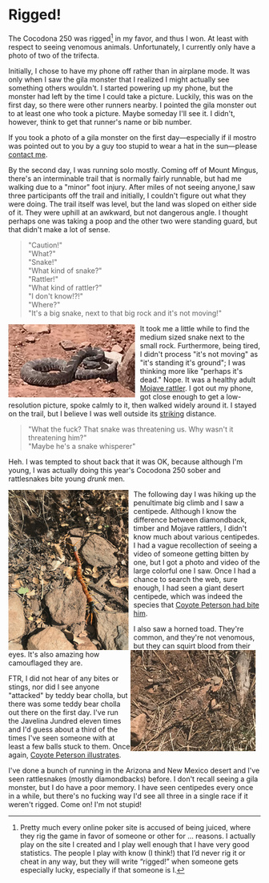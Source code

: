 # Rigged!

The Cocodona 250 was rigged[^1] in my favor, and thus I won. At least with
respect to seeing venomous animals. Unfortunately, I currently only
have a photo of two of the trifecta.

Initially, I chose to have my phone off rather than in airplane
mode. It was only when I saw the gila monster that I realized I might
actually see something others wouldn't. I started powering up my
phone, but the monster had left by the time I could take a
picture. Luckily, this was on the first day, so there were other
runners nearby. I pointed the gila monster out to at least one who
took a picture. Maybe someday I'll see it. I didn't, however, think to
get that runner's name or bib number. 

If you took a photo of a gila monster on the first
day&mdash;especially if il mostro was pointed out to you by a guy too
stupid to wear a hat in the sun&mdash;please [contact
me](mailto:clifford.t.matthews@gmail.com).

By the second day, I was running solo mostly. Coming off of Mount
Mingus, there's an interminable trail that is normally fairly
runnable, but had me walking due to a "minor" foot injury. After miles
of not seeing anyone,I saw three participants off the trail and
initially, I couldn't figure out what they were doing. The trail
itself was level, but the land was sloped on either side of it. They
were uphill at an awkward, but not dangerous angle. I thought perhaps
one was taking a poop and the other two were standing guard, but that
didn't make a lot of sense.

> "Caution!"<br/>
"What?"<br/>
"Snake!"<br/>
"What kind of snake?"<br/>
"Rattler!"<br/>
"What kind of rattler?"<br/>
"I don't know!?!"<br/>
"Where?"<br/>
"It's a big snake, next to that big rock and it's not moving!"

<img src="creepy-crawly/mojave-rattler.jpg"
     title="Not threatening me"
     alt="Mojave Rattler, coiled, but not rattling"
     style="float: left; margin-right: 10px;" />

It took me a little while to find the medium sized snake next to the
small rock. Furthermore, being tired, I didn't process "it's not
moving" as "it's standing it's ground"; I was thinking more like
"perhaps it's dead." Nope. It was a healthy adult [Mojave
rattler](https://www.youtube.com/watch?v=feqD7ikbyOY&t=86s). I got out
my phone, got close enough to get a low-resolution picture, spoke
calmly to it, then walked widely around it. I stayed on the trail, but
I believe I was well outside its
[striking](https://youtu.be/yUk5y35MukU?t=67) distance.

> "What the fuck? That snake was threatening us. Why wasn't it threatening him?"<br/>
"Maybe he's a snake whisperer"

Heh. I was tempted to shout back that it was OK, because although I'm
young, I was actually doing this year's Cocodona 250 sober and
rattlesnakes bite young _drunk_ men.

<img src="creepy-crawly/giant-desert-centipede.jpg"
     title="Also not threatening me"
     alt="Giant Desert Centipede minding its own business"
     style="float: left; margin-right: 10px;" 
     height="320"
     width="240"
     />

The following day I was hiking up the penultimate big climb and I saw
a centipede. Although I know the difference between diamondback,
timber and Mojave rattlers, I didn't know much about various
centipedes. I had a vague recollection of seeing a video of someone
getting bitten by one, but I got a photo and video of the large
colorful one I saw. Once I had a chance to search the web, sure enough,
I had seen a giant desert centipede,
which was indeed the species that [Coyote Peterson had bite
him](https://www.youtube.com/watch?v=-6vzjjIrRK8&t=829s).

<img src="creepy-crawly/horned-toad.jpg"
     title="Not even venomous"
     alt="Horned Toad"
     style="float: right; margin-right: 10px;" 
     height="202"
     width="250"
     />

I also saw a horned toad. They're common, and they're not venomous,
but they can squirt blood from their eyes. It's also amazing how
camouflaged they are.

FTR, I did not hear of any bites or stings, nor did I see anyone
"attacked" by teddy bear cholla, but there was some teddy bear cholla
out there on the first day. I've run the Javelina Jundred eleven times
and I'd guess about a third of the times I've seen someone with at
least a few balls stuck to them. Once again, [Coyote Peterson
illustrates](https://youtu.be/dJzTse9Dsaw?t=29).

I've done a bunch of running in the Arizona and New Mexico desert and
I've seen rattlesnakes (mostly diamondbacks) before. I don't recall
seeing a gila monster, but I do have a poor memory. I have seen
centipedes every once in a while, but there's no fucking way I'd see
all three in a single race if it weren't rigged. Come on! I'm not
stupid!


[^1]: Pretty much every online poker site is accused of being juiced,
where they rig the game in favor of someone or other for …
reasons. I actually play on the site I created and I play well
enough that I have very good statistics. The people I play with
know (I think!) that I’d never rig it or cheat in any way, but
they will write “rigged!” when someone gets especially lucky,
especially if that someone is I.
